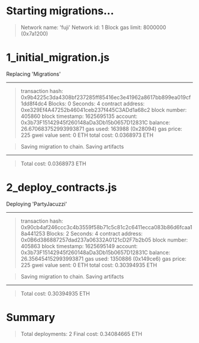 # Starting migrations...

> Network name: 'fuji'
> Network id: 1
> Block gas limit: 8000000 (0x7a1200)

# 1_initial_migration.js

Replacing 'Migrations'

---

> transaction hash: 0x9b4225c3da4308bf237285ff85416ec3e41962a8617bb899ea019cf1dd8f4dc4
> Blocks: 0 Seconds: 4
> contract address: 0xe329Ef4A47252b46041ceb237f445C3ADd1a68c2
> block number: 405860
> block timestamp: 1625695135
> account: 0x3b73F15142945f260148aDa3Db15b0657D12831C
> balance: 26.670683752993993871
> gas used: 163988 (0x28094)
> gas price: 225 gwei
> value sent: 0 ETH
> total cost: 0.0368973 ETH

> Saving migration to chain.
> Saving artifacts

---

> Total cost: 0.0368973 ETH

# 2_deploy_contracts.js

Deploying 'PartyJacuzzi'

---

> transaction hash: 0x90cb4af246ccc3c4b3559f58b71c5c81c2c6411ecca083b86d6fcaa18a441253
> Blocks: 2 Seconds: 4
> contract address: 0x0B6d386887257dad237a06332A0121cD2F7b2b05
> block number: 405863
> block timestamp: 1625695149
> account: 0x3b73F15142945f260148aDa3Db15b0657D12831C
> balance: 26.356454152993993871
> gas used: 1350886 (0x149ce6)
> gas price: 225 gwei
> value sent: 0 ETH
> total cost: 0.30394935 ETH

> Saving migration to chain.
> Saving artifacts

---

> Total cost: 0.30394935 ETH

# Summary

> Total deployments: 2
> Final cost: 0.34084665 ETH

